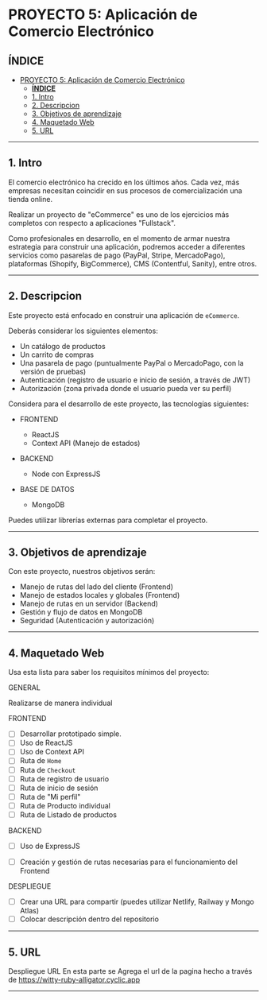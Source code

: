
# PROYECTO 5: Aplicación de Comercio Electrónico

## **ÍNDICE**

- [PROYECTO 5: Aplicación de Comercio Electrónico](#proyecto-5-aplicación-de-comercio-electrónico)
  - [**ÍNDICE**](#índice)
  - [1. Intro](#1-intro)
  - [2. Descripcion](#2-descripcion)
  - [3. Objetivos de aprendizaje](#3-objetivos-de-aprendizaje)
  - [4. Maquetado Web](#4-maquetado-web)
  - [5. URL](#5-url)
  
****

## 1. Intro

El comercio electrónico ha crecido en los últimos años. Cada vez, más empresas necesitan coincidir en sus procesos de comercialización una tienda online.

Realizar un proyecto de "eCommerce" es uno de los ejercicios más completos con respecto a aplicaciones "Fullstack". 

Como profesionales en desarrollo, en el momento de armar nuestra estrategia para construir una aplicación, podremos acceder a diferentes servicios como pasarelas de pago (PayPal, Stripe, MercadoPago), plataformas (Shopify, BigCommerce), CMS (Contentful, Sanity), entre otros.


****

## 2. Descripcion

Este proyecto está enfocado en construir una aplicación de `eCommerce`.

Deberás considerar los siguientes elementos:

- Un catálogo de productos
- Un carrito de compras
- Una pasarela de pago (puntualmente PayPal o MercadoPago, con la versión de pruebas)
- Autenticación (registro de usuario e inicio de sesión, a través de JWT)
- Autorización (zona privada donde el usuario pueda ver su perfil)

Considera para el desarrollo de este proyecto, las tecnologías siguientes:

- FRONTEND
    - ReactJS
    - Context API (Manejo de estados)

- BACKEND
    - Node con ExpressJS

- BASE DE DATOS
    - MongoDB

Puedes utilizar librerías externas para completar el proyecto.

****

## 3. Objetivos de aprendizaje

Con este proyecto, nuestros objetivos serán:

- Manejo de rutas del lado del cliente (Frontend)
- Manejo de estados locales y globales (Frontend)
- Manejo de rutas en un servidor (Backend)
- Gestión y flujo de datos en MongoDB
- Seguridad (Autenticación y autorización)

****

## 4. Maquetado Web

Usa esta lista para saber los requisitos mínimos del proyecto:

GENERAL

Realizarse de manera individual

FRONTEND
- [ ] Desarrollar prototipado simple.
- [ ] Uso de ReactJS
- [ ] Uso de Context API
- [ ] Ruta de `Home`
- [ ] Ruta de `Checkout`
- [ ] Ruta de registro de usuario
- [ ] Ruta de inicio de sesión
- [ ] Ruta de "Mi perfil"
- [ ] Ruta de Producto individual
- [ ] Ruta de Listado de productos

BACKEND
- [ ] Uso de ExpressJS
- [ ] Creación y gestión de rutas necesarias para el funcionamiento del Frontend


DESPLIEGUE
- [ ] Crear una URL para compartir (puedes utilizar Netlify, Railway y Mongo Atlas)
- [ ] Colocar descripción dentro del repositorio

****

## 5. URL
Despliegue URL En esta parte se Agrega el url de la pagina hecho a través de 
https://witty-ruby-alligator.cyclic.app

****